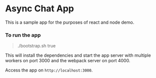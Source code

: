 # Async Chat App

This is a sample app for the purposes of react and node demo.

### To run the app

  > ./bootstrap.sh true

This will install the dependencies and start the app server with multiple workers on port 3000 and the webpack server on port 4000.

Access the app on `http://localhost:3000`.

